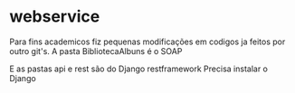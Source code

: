 # webservice

Para fins academicos fiz pequenas modificações em codigos ja feitos por outro git's.
A pasta BibliotecaAlbuns é o SOAP

E as pastas api e rest são do Django restframework 
Precisa instalar o Django

